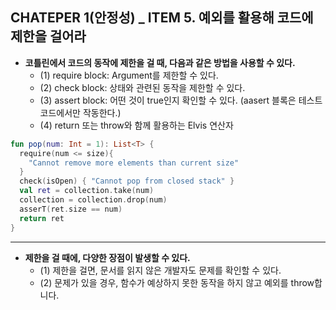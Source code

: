 ## CHATEPER 1(안정성) _ ITEM 5. 예외를 활용해 코드에 제한을 걸어라

- **코틀린에서 코드의 동작에 제한을 걸 때, 다음과 같은 방법을 사용할 수 있다.**
  - (1) require block: Argument를 제한할 수 있다.
  - (2) check block: 상태와 관련된 동작을 제한할 수 있다.
  - (3) assert block: 어떤 것이 true인지 확인할 수 있다. (aasert 블록은 테스트 코드에서만 작동한다.)
  - (4) return 또는 throw와 함께 활용하는 Elvis 연산자 

```kotlin
fun pop(num: Int = 1): List<T> {
  require(num <= size){
    "Cannot remove more elements than current size"
  }
  check(isOpen) { "Cannot pop from closed stack" }
  val ret = collection.take(num)
  collection = collection.drop(num)
  asserT(ret.size == num)
  return ret
}
```

-------------------------------------------
- **제한을 걸 때에, 다양한 장점이 발생할 수 있다.**
  - (1) 제한을 걸면, 문서를 읽지 않은 개발자도 문제를 확인할 수 있다.
  - (2) 문제가 있을 경우, 함수가 예상하지 못한 동작을 하지 않고 예외를 throw합니다. 
